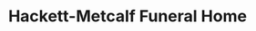 ---
title: "Hackett-Metcalf Funeral Home"
url: /dearborn/hackett-metcalf-funeral-home/
shop: Bestattungen
---